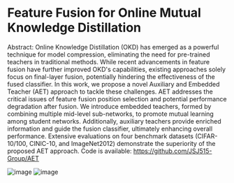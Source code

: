 # Feature Fusion for Online Mutual Knowledge Distillation

Abstract: Online Knowledge Distillation (OKD) has emerged as a powerful technique for model compression, eliminating the need for pre-trained teachers in traditional methods. While recent advancements in feature fusion have further improved OKD's capabilities, existing approaches solely focus on final-layer fusion, potentially hindering the effectiveness of the fused classifier. In this work, we propose a novel Auxiliary and Embedded Teacher (AET) approach to tackle these challenges. AET addresses the critical issues of feature fusion position selection and potential performance degradation after fusion. We introduce embedded teachers, formed by combining multiple mid-level sub-networks, to promote mutual learning among student networks. Additionally, auxiliary teachers provide enriched information and guide the fusion classifier, ultimately enhancing overall performance. Extensive evaluations on four benchmark datasets (CIFAR-10/100, CINIC-10, and ImageNet2012) demonstrate the superiority of the proposed AET approach. Code is available: https://github.com/JSJ515-Group/AET

![image](https://github.com/JSJ515-Group/AET/assets/113502037/fc9ca204-2c81-44d3-a6e6-63986c2548d1)
![image](https://github.com/JSJ515-Group/AET/assets/113502037/326bd806-5763-465a-abee-8d2a40218361)



